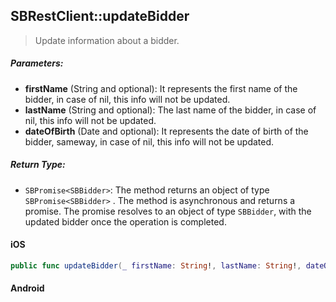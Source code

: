 ## SBRestClient::updateBidder

> Update information about a bidder.

##### Parameters:

* **firstName** (String and optional): It represents the first name of the bidder, in case of nil, this info will not be updated.
* **lastName** (String and optional): The last name of the bidder, in case of nil, this info will not be updated.
* **dateOfBirth** (Date and optional): It represents the date of birth of the bidder, sameway, in case of nil, this info will not be updated.

##### Return Type:

* ```SBPromise<SBBidder>```: The method returns an object of type ```SBPromise<SBBidder>``` . The method is asynchronous and returns a promise. The promise resolves to an object of type ```SBBidder```, with the updated bidder once the operation is completed.

<!-- tabs:start -->

#### **iOS**

```swift
public func updateBidder(_ firstName: String!, lastName: String!, dateOfBirth: Date!) -> SBPromise<SBBidder>
```

#### **Android**

```kotlin
```

<!-- tabs:end -->